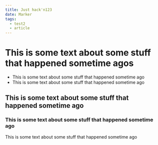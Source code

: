 ```yaml
---
title: Just hack'n123
date: Marker
tags:
  - test2
  - article
---
```


# This is some text about some stuff that happened sometime agos
* This is some text about some stuff that happened sometime ago
* This is some text about some stuff that happened sometime ago

## This is some text about some stuff that happened sometime ago
### This is some text about some stuff that happened sometime ago
This is some text about some stuff that happened sometime ago
